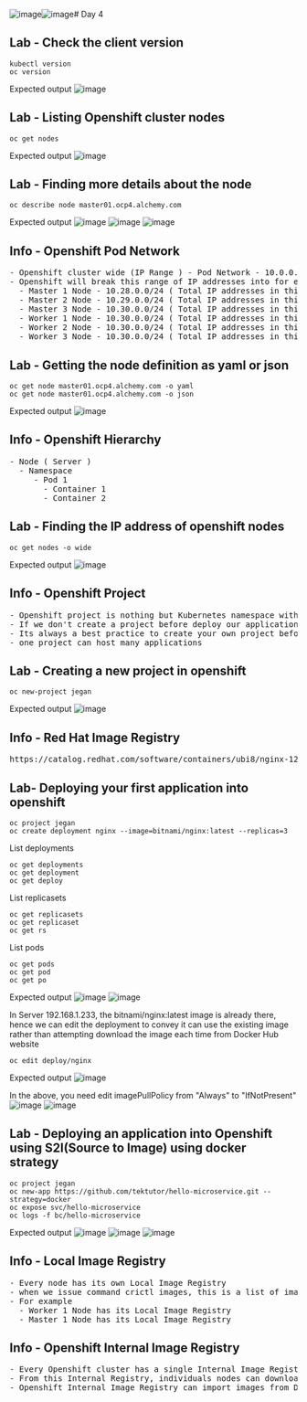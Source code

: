 ![image](https://github.com/user-attachments/assets/7efa8669-4980-4710-b102-202486d71cab)![image](https://github.com/user-attachments/assets/6599da9d-048d-4505-abda-20e48b2abfc7)# Day 4

## Lab - Check the client version
```
kubectl version
oc version
```

Expected output
![image](https://github.com/user-attachments/assets/5775dd06-edb9-4978-9947-c82254077033)


## Lab - Listing Openshift cluster nodes
```
oc get nodes
```

Expected output
![image](https://github.com/user-attachments/assets/a8c6291f-c817-43b4-b006-8ac265fc709e)

## Lab - Finding more details about the node
```
oc describe node master01.ocp4.alchemy.com
```

Expected output
![image](https://github.com/user-attachments/assets/62618c30-a18c-4111-83bb-511290651bb2)
![image](https://github.com/user-attachments/assets/a91d32c0-019a-480d-8c8d-73b4bd245cc2)
![image](https://github.com/user-attachments/assets/a698b091-3edf-4941-9f0d-3761b2ac521d)

## Info - Openshift Pod Network
<pre>
- Openshift cluster wide (IP Range ) - Pod Network - 10.0.0.0/8  
- Openshift will break this range of IP addresses into for each node
  - Master 1 Node - 10.28.0.0/24 ( Total IP addresses in this subnet - 250 )
  - Master 2 Node - 10.29.0.0/24 ( Total IP addresses in this subnet - 250 )
  - Master 3 Node - 10.30.0.0/24 ( Total IP addresses in this subnet - 250 )
  - Worker 1 Node - 10.30.0.0/24 ( Total IP addresses in this subnet - 250 )
  - Worker 2 Node - 10.30.0.0/24 ( Total IP addresses in this subnet - 250 )
  - Worker 3 Node - 10.30.0.0/24 ( Total IP addresses in this subnet - 250 )
</pre>

## Lab - Getting the node definition as yaml or json
```
oc get node master01.ocp4.alchemy.com -o yaml
oc get node master01.ocp4.alchemy.com -o json
```
Expected output
![image](https://github.com/user-attachments/assets/94a3f964-9986-4ebd-a971-ded1cb611df5)

## Info - Openshift Hierarchy
<pre>
- Node ( Server )
  - Namespace 
     - Pod 1
       - Container 1
       - Container 2
</pre>  

## Lab - Finding the IP address of openshift nodes
```
oc get nodes -o wide
```
Expected output
![image](https://github.com/user-attachments/assets/7d21175f-b950-422f-85d1-f143f3083e21)


## Info - Openshift Project
<pre>
- Openshift project is nothing but Kubernetes namespace with access restrictions  
- If we don't create a project before deploy our applications, it gets deployed onto default project
- Its always a best practice to create your own project before deploying applications
- one project can host many applications
</pre>


## Lab - Creating a new project in openshift
```
oc new-project jegan
```
Expected output
![image](https://github.com/user-attachments/assets/bacf9f9d-274c-4c07-be63-465c6c3d8533)

## Info - Red Hat Image Registry
<pre>
https://catalog.redhat.com/software/containers/ubi8/nginx-120/6156abfac739c0a4123a86fd  
</pre>



## Lab- Deploying your first application into openshift
```
oc project jegan
oc create deployment nginx --image=bitnami/nginx:latest --replicas=3
```

List deployments
```
oc get deployments
oc get deployment
oc get deploy
```

List replicasets
```
oc get replicasets
oc get replicaset
oc get rs
```

List pods
```
oc get pods
oc get pod
oc get po
```

Expected output
![image](https://github.com/user-attachments/assets/692b20ca-44f5-4bbe-bd29-d48f3eedb370)
![image](https://github.com/user-attachments/assets/699c9620-7313-4295-8dcf-2fc5ef00bb5d)

In Server 192.168.1.233, the bitnami/nginx:latest image is already there, hence we can edit the deployment to convey it can use the existing image rather than attempting download the image each time from Docker Hub website
```
oc edit deploy/nginx
```

Expected output
![image](https://github.com/user-attachments/assets/d416737d-13de-4bde-8e95-7fee3b632e65)

In the above, you need edit imagePullPolicy from "Always" to "IfNotPresent"
![image](https://github.com/user-attachments/assets/2466233a-d257-4d3f-bd58-884003449255)
![image](https://github.com/user-attachments/assets/e097593e-72cc-4ab0-9e64-bf3479cdb5cf)

## Lab - Deploying an application into Openshift using S2I(Source to Image) using docker strategy
```
oc project jegan
oc new-app https://github.com/tektutor/hello-microservice.git --strategy=docker
oc expose svc/hello-microservice
oc logs -f bc/hello-microservice
```

Expected output
![image](https://github.com/user-attachments/assets/3b6a9e09-a890-4826-aebe-1c5d4a6e6ff4)
![image](https://github.com/user-attachments/assets/c1a14842-2b18-480e-a211-3b50e2fac02a)
![image](https://github.com/user-attachments/assets/9552c1d0-10e7-4a81-b8e7-7ff58b70484e)


## Info - Local Image Registry
<pre>
- Every node has its own Local Image Registry
- when we issue command crictl images, this is a list of images from local node
- For example
  - Worker 1 Node has its Local Image Registry
  - Master 1 Node has its Local Image Registry
</pre>

## Info - Openshift Internal Image Registry
<pre>
- Every Openshift cluster has a single Internal Image Registry
- From this Internal Registry, individuals nodes can download the required images
- Openshift Internal Image Registry can import images from Docker Hub and/or JFrog Artifactory Private Image Registry
</pre>

